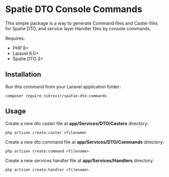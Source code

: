# Spatie DTO Console Commands

This simple package is a way to generate Command files and Caster files for Spatie DTO, and service layer Handler files by console commands.

Requires:
- PHP 8+
- Laravel 8.0+
- Spatie DTO 3+

## Installation

Run this command from your Laravel application folder:

    composer require nikrovir/spatie-dto-commands

## Usage

Create a new dto caster file at **app/Services/DTO/Casters** directory:

    php artisan create:caster <filename>

Create a new dto command file at **app/Services/DTO/Commands** directory:

    php artisan create:command <filename>

Create a new services handler file at **app/Services/Handlers** directory:

    php artisan create:handler <filename>
